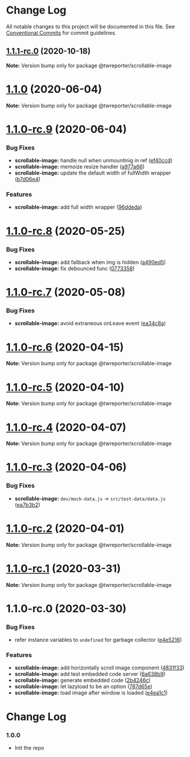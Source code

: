 # Change Log

All notable changes to this project will be documented in this file.
See [Conventional Commits](https://conventionalcommits.org) for commit guidelines.

## [1.1.1-rc.0](https://github.com/twreporter/orangutan/compare/@twreporter/scrollable-image@1.1.0...@twreporter/scrollable-image@1.1.1-rc.0) (2020-10-18)

**Note:** Version bump only for package @twreporter/scrollable-image





# [1.1.0](https://github.com/twreporter/orangutan/compare/@twreporter/scrollable-image@1.1.0-rc.9...@twreporter/scrollable-image@1.1.0) (2020-06-04)

**Note:** Version bump only for package @twreporter/scrollable-image





# [1.1.0-rc.9](https://github.com/twreporter/orangutan/compare/@twreporter/scrollable-image@1.1.0-rc.8...@twreporter/scrollable-image@1.1.0-rc.9) (2020-06-04)


### Bug Fixes

* **scrollable-image:** handle null when unmountinig in ref ([ef40ccd](https://github.com/twreporter/orangutan/commit/ef40ccd21749f9b8ef575d88c4bdbed5cbde890b))
* **scrollable-image:** memoize resize handler ([a977a66](https://github.com/twreporter/orangutan/commit/a977a66be805c854b179ad6c21ea1600c91d710f))
* **scrollable-image:** update the default width of fullWidth wrapper ([b7d06e4](https://github.com/twreporter/orangutan/commit/b7d06e4f6e00e4fc24c4547fb61b1e75c7395a8f))


### Features

* **scrollable-image:** add full width wrapper ([96ddeda](https://github.com/twreporter/orangutan/commit/96ddeda631c4515a83bfe673e01158b16c5fb030))





# [1.1.0-rc.8](https://github.com/twreporter/orangutan/compare/@twreporter/scrollable-image@1.1.0-rc.7...@twreporter/scrollable-image@1.1.0-rc.8) (2020-05-25)


### Bug Fixes

* **scrollable-image:** add fallback when img is hidden ([a490ed5](https://github.com/twreporter/orangutan/commit/a490ed58eeaf15c73ef77d5dea5f4bf84a8a9c23))
* **scrollable-image:** fix debounced func ([0773358](https://github.com/twreporter/orangutan/commit/07733586f2631400290ead354a09be46e1e89681))





# [1.1.0-rc.7](https://github.com/twreporter/orangutan/compare/@twreporter/scrollable-image@1.1.0-rc.6...@twreporter/scrollable-image@1.1.0-rc.7) (2020-05-08)


### Bug Fixes

* **scrollable-image:** avoid extraneous onLeave event ([ea34c8a](https://github.com/twreporter/orangutan/commit/ea34c8ac9a349595e329c047ddb959b651af05ba))





# [1.1.0-rc.6](https://github.com/twreporter/orangutan/compare/@twreporter/scrollable-image@1.1.0-rc.5...@twreporter/scrollable-image@1.1.0-rc.6) (2020-04-15)

**Note:** Version bump only for package @twreporter/scrollable-image





# [1.1.0-rc.5](https://github.com/twreporter/orangutan/compare/@twreporter/scrollable-image@1.1.0-rc.4...@twreporter/scrollable-image@1.1.0-rc.5) (2020-04-10)

**Note:** Version bump only for package @twreporter/scrollable-image





# [1.1.0-rc.4](https://github.com/twreporter/orangutan/compare/@twreporter/scrollable-image@1.1.0-rc.3...@twreporter/scrollable-image@1.1.0-rc.4) (2020-04-07)

**Note:** Version bump only for package @twreporter/scrollable-image





# [1.1.0-rc.3](https://github.com/twreporter/orangutan/compare/@twreporter/scrollable-image@1.1.0-rc.2...@twreporter/scrollable-image@1.1.0-rc.3) (2020-04-06)


### Bug Fixes

* **scrollable-image:** `dev/mock-data.js` -> `src/test-data/data.js` ([ea7b3b2](https://github.com/twreporter/orangutan/commit/ea7b3b2a5d121d35ce0126dfb0d3d41fa081dcff))





# [1.1.0-rc.2](https://github.com/twreporter/orangutan/compare/@twreporter/scrollable-image@1.1.0-rc.1...@twreporter/scrollable-image@1.1.0-rc.2) (2020-04-01)

**Note:** Version bump only for package @twreporter/scrollable-image





# [1.1.0-rc.1](https://github.com/twreporter/orangutan/compare/@twreporter/scrollable-image@1.1.0-rc.0...@twreporter/scrollable-image@1.1.0-rc.1) (2020-03-31)

**Note:** Version bump only for package @twreporter/scrollable-image





# 1.1.0-rc.0 (2020-03-30)


### Bug Fixes

* refer instance variables to `undefined` for garbage collector ([e4e5216](https://github.com/twreporter/orangutan/commit/e4e52164bd8805783479279e514be41fe55830ef))


### Features

* **scrollable-image:** add horizontally scroll image component ([4831f33](https://github.com/twreporter/orangutan/commit/4831f3355fd99c4114bd3fe6acb45c9d48d3bcbf))
* **scrollable-image:** add test embedded code server ([6a638b9](https://github.com/twreporter/orangutan/commit/6a638b93864ba2c499ea27b8de51023c83acdcf2))
* **scrollable-image:** generate embedded code ([2b4246c](https://github.com/twreporter/orangutan/commit/2b4246c7ca0ad2566dc2e0c718db99fdbaddf316))
* **scrollable-image:** let lazyload to be an option ([787d65e](https://github.com/twreporter/orangutan/commit/787d65ea9b4bf71d833090c1fdf8e78bc0bda642))
* **scrollable-image:** load image after window is loaded ([e4ea1c1](https://github.com/twreporter/orangutan/commit/e4ea1c131b0bc31d9601b951e0278d56ee2a6121))





# Change Log

### 1.0.0

- Init the repo
